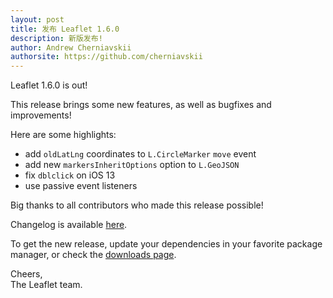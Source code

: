 ```yaml
---
layout: post
title: 发布 Leaflet 1.6.0
description: 新版发布!
author: Andrew Cherniavskii
authorsite: https://github.com/cherniavskii
---
```


Leaflet 1.6.0 is out!

This release brings some new features, as well as bugfixes and improvements!

Here are some highlights:
- add `oldLatLng` coordinates to `L.CircleMarker` `move` event
- add new `markersInheritOptions` option to `L.GeoJSON`
- fix `dblclick` on iOS 13
- use passive event listeners

Big thanks to all contributors who made this release possible!

Changelog is available [here](https://github.com/Leaflet/Leaflet/blob/master/CHANGELOG.md).

To get the new release, update your dependencies in your favorite package manager, or check the [downloads page](https://leafletjs.com/download.html).

Cheers,<br>
The Leaflet team.
